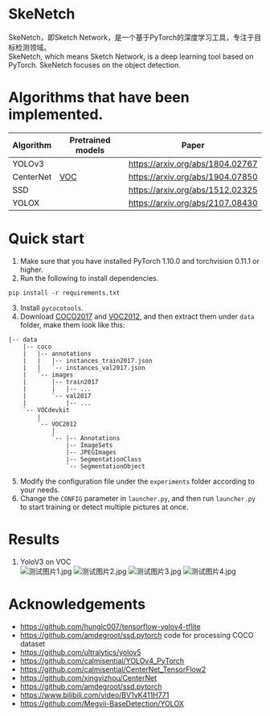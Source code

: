 # SkeNetch
SkeNetch，即Sketch Network，是一个基于PyTorch的深度学习工具，专注于目标检测领域。<br>
SkeNetch, which means Sketch Network, is a deep learning tool based on PyTorch. SkeNetch focuses on the object detection.
# Algorithms that have been implemented.
| Algorithm | Pretrained models | Paper                             |
|-----------|-------------------|-----------------------------------|
| YOLOv3    |                   | https://arxiv.org/abs/1804.02767  |
| CenterNet | [VOC](https://github.com/calmisential/SkeNetch/releases/download/Weights/CenterNet_voc_epoch_200.pth)           | https://arxiv.org/abs/1904.07850  |
| SSD       |                   | https://arxiv.org/abs/1512.02325  |
| YOLOX | | https://arxiv.org/abs/2107.08430  |
# Quick start
1. Make sure that you have installed PyTorch 1.10.0 and torchvision 0.11.1 or higher.
2. Run the following to install dependencies.
```commandline
pip install -r requirements.txt
```
3. Install `pycocotools`.
4. Download [COCO2017](https://cocodataset.org/#download) and [VOC2012](http://host.robots.ox.ac.uk/pascal/VOC/voc2012/index.html#devkit), and then extract them under `data` folder, make them look like this:
```
|-- data
    |-- coco
    |   |-- annotations
    |   |   |-- instances_train2017.json
    |   |   `-- instances_val2017.json
    |   `-- images
    |       |-- train2017
    |       |   |-- ... 
    |       `-- val2017
    |           |-- ... 
    `-- VOCdevkit
        |
        `-- VOC2012
            |
            `-- |-- Annotations
                |-- ImageSets
                |-- JPEGImages
                |-- SegmentationClass
                `-- SegmentationObject
```
5. Modify the configuration file under the `experiments` folder according to your needs.
6. Change the `CONFIG` parameter in `launcher.py`, and then run `launcher.py` to start training or detect multiple pictures at once.
# Results
1. YoloV3 on VOC<br>
![测试图片1.jpg](https://github.com/calmisential/YOLO_Series/blob/main/assets/yolov3_voc_sample1.jpg?raw=True)
![测试图片2.jpg](https://github.com/calmisential/YOLO_Series/blob/main/assets/yolov3_voc_sample2.jpg?raw=true)
![测试图片3.jpg](https://github.com/calmisential/YOLO_Series/blob/main/assets/yolov3_voc_sample3.jpg?raw=true)
![测试图片4.jpg](https://github.com/calmisential/YOLO_Series/blob/main/assets/yolov3_voc_sample4.jpg?raw=true)

# Acknowledgements
- https://github.com/hunglc007/tensorflow-yolov4-tflite
- https://github.com/amdegroot/ssd.pytorch code for processing COCO dataset
- https://github.com/ultralytics/yolov5
- https://github.com/calmisential/YOLOv4_PyTorch
- https://github.com/calmisential/CenterNet_TensorFlow2
- https://github.com/xingyizhou/CenterNet
- https://github.com/amdegroot/ssd.pytorch
- https://www.bilibili.com/video/BV1vK411H771
- https://github.com/Megvii-BaseDetection/YOLOX
